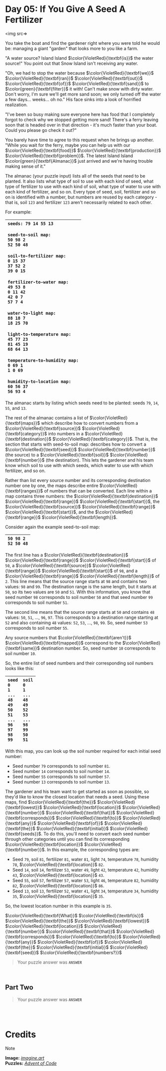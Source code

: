 # Day 05: If You Give A Seed A Fertilizer
>  
<img src=>

You take the boat and find the gardener right where you were told he would be: managing a giant "garden" that looks more to you like a farm.

"A water source? Island Island $\color{VioletRed}{\textbf{is}}$ the water source!" You point out that Snow Island isn't receiving any water.

"Oh, we had to stop the water because $\color{VioletRed}{\textbf{we}}$ $\color{VioletRed}{\textbf{ran}}$ $\color{VioletRed}{\textbf{out}}$ $\color{VioletRed}{\textbf{of}}$ $\color{VioletRed}{\textbf{sand}}$ to $\color{green}{\textbf{filter}}$ it with! Can't make snow with dirty water. Don't worry, I'm sure we'll get more sand soon; we only turned off the water a few days... weeks... oh no." His face sinks into a look of horrified realization.

"I've been so busy making sure everyone here has food that I completely forgot to check why we stopped getting more sand! There's a ferry leaving soon that is headed over in that direction - it's much faster than your boat. Could you please go check it out?"        

You barely have time to agree to this request when he brings up another. "While you wait for the ferry, maybe you can help us with our $\color{VioletRed}{\textbf{food}}$ $\color{VioletRed}{\textbf{production}}$ $\color{VioletRed}{\textbf{problem}}$. The latest Island Island $\color{green}{\textbf{Almanac}}$ just arrived and we're having trouble making sense of it."

The almanac (your puzzle input) lists all of the seeds that need to be planted. It also lists what type of soil to use with each kind of seed, what type of fertilizer to use with each kind of soil, what type of water to use with each kind of fertilizer, and so on. Every type of seed, soil, fertilizer and so on is identified with a number, but numbers are reused by each category - that is, soil `123` and fertilizer `123` aren't necessarily related to each other.

For example:

| `seeds: 79 14 55 13`<br><br>`seed-to-soil map:`<br>`50 98 2`<br>`52 50 48`<br><br>`soil-to-fertilizer map:`<br>`0 15 37`<br>`37 52 2`<br>`39 0 15`<br><br>`fertilizer-to-water map:`<br>`49 53 8`<br>`0 11 42`<br>`42 0 7`<br>`57 7 4`<br><br>`water-to-light map:`<br>`88 18 7`<br>`18 25 70`<br><br>`light-to-temperature map:`<br>`45 77 23`<br>`81 45 19`<br>`68 64 13`<br><br>`temperature-to-humidity map:`<br>`0 69 1`<br>`1 0 69`<br><br>`humidity-to-location map:`<br>`60 56 37`<br>`56 93 4` |
|:---|

The almanac starts by listing which seeds need to be planted: seeds `79`, `14`, `55`, and `13`.

The rest of the almanac contains a list of $\color{VioletRed}{\textbf{maps}}$ which describe how to convert numbers from a $\color{VioletRed}{\textbf{source}}$ $\color{VioletRed}{\textbf{category}}$ into numbers in a $\color{VioletRed}{\textbf{destination}}$ $\color{VioletRed}{\textbf{category}}$. That is, the section that starts with seed-to-soil map: describes how to convert a $\color{VioletRed}{\textbf{seed}}$ $\color{VioletRed}{\textbf{number}}$ (the source) to a $\color{VioletRed}{\textbf{soil}}$ $\color{VioletRed}{\textbf{number}}$ (the destination). This lets the gardener and his team know which soil to use with which seeds, which water to use with which fertilizer, and so on.

Rather than list every source number and its corresponding destination number one by one, the maps describe entire $\color{VioletRed}{\textbf{ranges}}$ of numbers that can be converted. Each line within a map contains three numbers: the $\color{VioletRed}{\textbf{destination}}$ $\color{VioletRed}{\textbf{range}}$ $\color{VioletRed}{\textbf{start}}$, the $\color{VioletRed}{\textbf{source}}$ $\color{VioletRed}{\textbf{range}}$ $\color{VioletRed}{\textbf{start}}$, and the $\color{VioletRed}{\textbf{range}}$ $\color{VioletRed}{\textbf{length}}$.

Consider again the example seed-to-soil map:

| `50 98 2`<br>`52 50 48` |
|:---|

The first line has a $\color{VioletRed}{\textbf{destination}}$ $\color{VioletRed}{\textbf{range}}$ $\color{VioletRed}{\textbf{start}}$ of `50`, a $\color{VioletRed}{\textbf{source}}$ $\color{VioletRed}{\textbf{range}}$ $\color{VioletRed}{\textbf{start}}$ of `98`, and a $\color{VioletRed}{\textbf{range}}$ $\color{VioletRed}{\textbf{length}}$ of `2`. This line means that the source range starts at `98` and contains two values: `98` and `99`. The destination range is the same length, but it starts at `50`, so its two values are `50` and `51`. With this information, you know that seed number `98` corresponds to soil number `50` and that seed number `99` corresponds to soil number `51`.

The second line means that the source range starts at `50` and contains `48` values: `50`, `51`, ..., `96`, `97`. This corresponds to a destination range starting at `52` and also containing `48` values: `52`, `53`, ..., `98`, `99`. So, seed number `53` corresponds to soil number `55`.

Any source numbers that $\color{VioletRed}{\textbf{aren't}}$ $\color{VioletRed}{\textbf{mapped}}$ correspond to the $\color{VioletRed}{\textbf{same}}$ destination number. So, seed number `10` corresponds to soil number `10`.

So, the entire list of seed numbers and their corresponding soil numbers looks like this:

| `seed  soil`<br>`0     0`<br>`1     1`<br>`...   ...`<br>`48    48`<br>`49    49`<br>`50    52`<br>`51    53`<br>`...   ...`<br>`96    98`<br>`97    99`<br>`98    50`<br>`99    51` |
|:---|

With this map, you can look up the soil number required for each initial seed number:


- Seed number `79` corresponds to soil number `81`.
- Seed number `14` corresponds to soil number `14`.
- Seed number `55` corresponds to soil number `57`.
- Seed number `13` corresponds to soil number `13`.


The gardener and his team want to get started as soon as possible, so they'd like to know the closest location that needs a seed. Using these maps, find $\color{VioletRed}{\textbf{the}}$ $\color{VioletRed}{\textbf{lowest}}$ $\color{VioletRed}{\textbf{location}}$ $\color{VioletRed}{\textbf{number}}$ $\color{VioletRed}{\textbf{that}}$ $\color{VioletRed}{\textbf{corresponds}}$ $\color{VioletRed}{\textbf{to}}$ $\color{VioletRed}{\textbf{any}}$ $\color{VioletRed}{\textbf{of}}$ $\color{VioletRed}{\textbf{the}}$ $\color{VioletRed}{\textbf{initial}}$ $\color{VioletRed}{\textbf{seeds}}$. To do this, you'll need to convert each seed number through other categories until you can find its corresponding $\color{VioletRed}{\textbf{location}}$ $\color{VioletRed}{\textbf{number}}$. In this example, the corresponding types are:


- Seed `79`, soil `81`, fertilizer `81`, water `81`, light `74`, temperature `78`, humidity `78`, $\color{VioletRed}{\textbf{location}}$ `82`.
- Seed `14`, soil `14`, fertilizer `53`, water `49`, light `42`, temperature `42`, humidity `43`, $\color{VioletRed}{\textbf{location}}$ `43`.
- Seed `55`, soil `57`, fertilizer `57`, water `53`, light `46`, temperature `82`, humidity `82`, $\color{VioletRed}{\textbf{location}}$ `86`.
- Seed `13`, soil `13`, fertilizer `52`, water `41`, light `34`, temperature `34`, humidity `35`, $\color{VioletRed}{\textbf{location}}$ `35`.


So, the lowest location number in this example is `35`.

$\color{VioletRed}{\textbf{What}}$ $\color{VioletRed}{\textbf{is}}$ $\color{VioletRed}{\textbf{the}}$ $\color{VioletRed}{\textbf{lowest}}$ $\color{VioletRed}{\textbf{location}}$ $\color{VioletRed}{\textbf{number}}$ $\color{VioletRed}{\textbf{that}}$ $\color{VioletRed}{\textbf{corresponds}}$ $\color{VioletRed}{\textbf{to}}$ $\color{VioletRed}{\textbf{any}}$ $\color{VioletRed}{\textbf{of}}$ $\color{VioletRed}{\textbf{the}}$ $\color{VioletRed}{\textbf{initial}}$ $\color{VioletRed}{\textbf{seed}}$ $\color{VioletRed}{\textbf{numbers?}}$


> Your puzzle answer was **`ANSWER`**

<br>

##  Part Two


> Your puzzle answer was **`ANSWER`**

<br>
<br>

# Credits

> [!NOTE]  
> **Image:** [_imagine.art_](https://www.imagine.art/)<br>
> **Puzzles:** [_Advent of Code_](https://adventofcode.com/)

